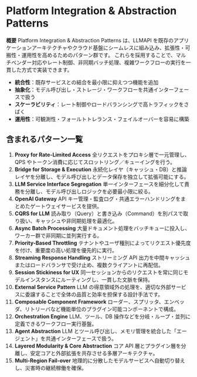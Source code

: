# Platform Integration & Abstraction Patterns

**概要**
Platform Integration & Abstraction Patterns は、LLMAPI を既存のアプリケーションアーキテクチャやクラウド基盤にシームレスに組み込み、拡張性・可搬性・運用性を高めるためのパターン群です。
これらを採用することで、マルチベンダー対応やレート制御、非同期バッチ処理、複雑ワークフローの実行を一貫した方式で実装できます。

- **統合性**：既存サービスとの結合を最小限に抑えつつ機能を追加
- **抽象化**：モデル呼び出し・ストレージ・ワークフローを共通インターフェースで扱う
- **スケーラビリティ**：レート制御やロードバランシングで高トラフィックをさばく
- **運用性**：可観測性・フォールトトレランス・フェイルオーバーを容易に構築

## 含まれるパターン一覧

1. **Proxy for Rate-Limited Access**
   全リクエストをプロキシ層で一元管理し、QPS やトークン消費に応じてスロットリング／キューイングを行う。
2. **Bridge for Storage & Execution**
   永続化レイヤ（キャッシュ・DB）と推論レイヤを分離し、モデル呼び出しとデータ保存を独立して拡張可能にする。
3. **LLM Service Interface Segregation**
   単一インターフェースを細分化して責務を分離し、モデル呼び出しロジックを必要最小限に絞る。
4. **OpenAI Gateway**
   API キー管理・監査ログ・共通エラーハンドリングをまとめたゲートウェイサービスを提供。
5. **CQRS for LLM**
   読み取り（Query）と書き込み（Command）を別パスで取り扱い、キャッシュや非同期処理を最適化。
6. **Async Batch Processing**
   大量ドキュメント処理をバッチキューに投入し、ワーカー群で非同期に並列実行する。
7. **Priority-Based Throttling**
   テナントやユーザ種別によってリクエスト優先度を付け、重要度の高い処理を優先的に実行。
8. **Streaming Response Handling**
   ストリーミング API 出力を中間キャッシュまたはロードバランサで受け止め、複数クライアントに再配信。
9. **Session Stickiness for UX**
   同一セッションからのリクエストを常に同じモデルインスタンスにルーティングし、一貫した文脈を保持。
10. **External Service Pattern**
    LLM の得意領域外の処理を、適切な外部サービスに委譲することで全体の品質と効率を担保する設計手法です。
11. **Composable Component Framework**
     ローダー、スプリッタ、エンベッダ、リトリーバなど機能単位のプラグイン可能コンポーネントで構成。
12. **Orchestration Engine**
    LLM、ツール、DB 操作などを分岐・ループ・並列に定義できるワークフロー実行基盤。
13. **Agent Abstraction**
    LLM とツール呼び出し、メモリ管理を統合した「エージェント」を共通インターフェースで扱う。
14. **Layered Modularity & Core Abstraction**
    コア API 層とプラグイン層を分離し、安定コアと外部拡張を共存させる多層アーキテクチャ。
15. **Multi-Region Fail-over**
    地理的に分散したモデルサービスへ自動切り替えし、災害時の継続稼働を確保。